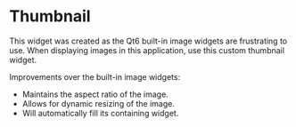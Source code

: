 # Thumbnail

This widget was created as the Qt6 built-in image widgets are frustrating to use. When displaying images in this application, use this custom thumbnail widget.

Improvements over the built-in image widgets:

- Maintains the aspect ratio of the image.
- Allows for dynamic resizing of the image.
- Will automatically fill its containing widget.

